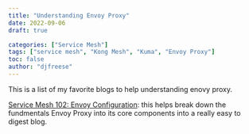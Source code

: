 ```yaml
---
title: "Understanding Envoy Proxy"
date: 2022-09-06
draft: true

categories: ["Service Mesh"]
tags: ["service mesh", "Kong Mesh", "Kuma", "Envoy Proxy"]
toc: false
author: "djfreese"
---
```


This is a list of my favorite blogs to help understanding enovy proxy.

[Service Mesh 102: Envoy Configuration](https://konghq.com/blog/envoy-service-mesh-configuration): this helps break down the fundmentals Envoy Proxy into its core components into a really easy to digest blog.